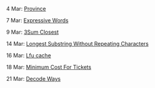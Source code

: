 4 Mar: [Province](Graph/Province.txt)

7 Mar: [Expressive Words](Hashmap/ExpressiveWords.txt)

9 Mar: [3Sum Closest](https://leetcode.com/problems/3sum-closest/)

14 Mar: [Longest Substring Without Repeating Characters](https://leetcode.com/problems/longest-substring-without-repeating-characters/)

16 Mar: [Lfu cache](https://leetcode.com/problems/lfu-cache/)

18 Mar: [Minimum Cost For Tickets](https://leetcode.com/problems/minimum-cost-for-tickets/)

21 Mar: [Decode Ways](https://leetcode.com/problems/decode-ways/)

